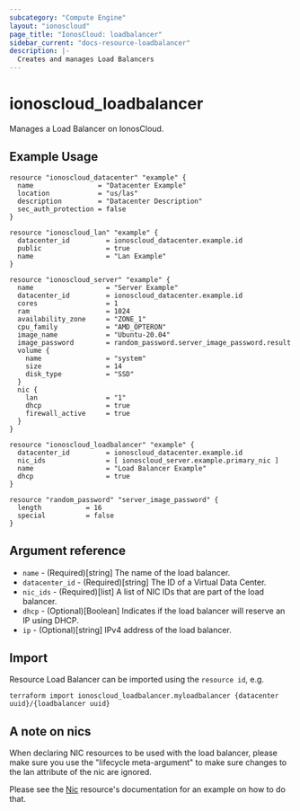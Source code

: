 ```yaml
---
subcategory: "Compute Engine"
layout: "ionoscloud"
page_title: "IonosCloud: loadbalancer"
sidebar_current: "docs-resource-loadbalancer"
description: |-
  Creates and manages Load Balancers
---
```


# ionoscloud\_loadbalancer

Manages a Load Balancer on IonosCloud.

## Example Usage

```hcl
resource "ionoscloud_datacenter" "example" {
  name                = "Datacenter Example"
  location            = "us/las"
  description         = "Datacenter Description"
  sec_auth_protection = false
}

resource "ionoscloud_lan" "example" {
  datacenter_id         = ionoscloud_datacenter.example.id
  public                = true
  name                  = "Lan Example"
}

resource "ionoscloud_server" "example" {
  name                  = "Server Example"
  datacenter_id         = ionoscloud_datacenter.example.id
  cores                 = 1
  ram                   = 1024
  availability_zone     = "ZONE_1"
  cpu_family            = "AMD_OPTERON"
  image_name            = "Ubuntu-20.04"
  image_password        = random_password.server_image_password.result
  volume {
    name                = "system"
    size                = 14
    disk_type           = "SSD"
  }
  nic {
    lan                 = "1"
    dhcp                = true
    firewall_active     = true
  }
}

resource "ionoscloud_loadbalancer" "example" {
  datacenter_id         = ionoscloud_datacenter.example.id
  nic_ids               = [ ionoscloud_server.example.primary_nic ]
  name                  = "Load Balancer Example"
  dhcp                  = true
}

resource "random_password" "server_image_password" {
  length           = 16
  special          = false
}
```

## Argument reference

* `name` - (Required)[string] The name of the load balancer.
* `datacenter_id` - (Required)[string] The ID of a Virtual Data Center.
* `nic_ids` - (Required)[list] A list of NIC IDs that are part of the load balancer.
* `dhcp` - (Optional)[Boolean] Indicates if the load balancer will reserve an IP using DHCP.
* `ip` - (Optional)[string] IPv4 address of the load balancer.

## Import

Resource Load Balancer can be imported using the `resource id`, e.g.

```shell
terraform import ionoscloud_loadbalancer.myloadbalancer {datacenter uuid}/{loadbalancer uuid}
```

## A note on nics

When declaring NIC resources to be used with the load balancer, please make sure
you use the "lifecycle meta-argument" to make sure changes to the lan attribute
of the nic are ignored. 

Please see the [Nic](nic.md) resource's documentation for an example on how to do that. 
